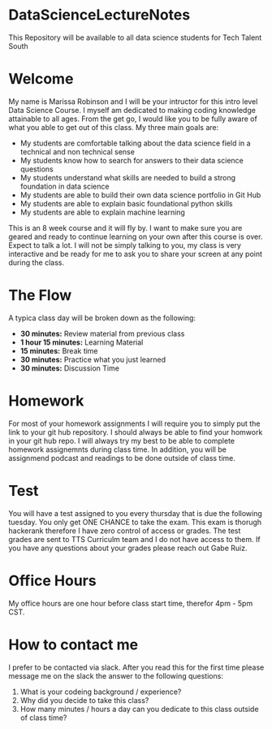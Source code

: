 # DataScienceLectureNotes
This Repository will be available to all data science students for Tech Talent South 

# Welcome

My name is Marissa Robinson and I will be your intructor for this intro level Data Science Course. I myself am dedicated to making coding knowledge attainable to all ages. From the get go, I would like you to be fully aware of what you able to get out of this class. My three main goals are:
- My students are comfortable talking about the data science field in a technical and non technical sense 
- My students know how to search for answers to their data science questions 
- My students understand what skills are needed to build a strong foundation in data science 
- My students are able to build their own data science portfolio in Git Hub 
- My students are able to explain basic foundational python skills 
- My students are able to explain machine learning 

This is an 8 week course and it will fly by. I want to make sure you are geared and ready to continue learning on your own after this course is over. Expect to talk a lot. I will not be simply talking to you, my class is very interactive and be ready for me to ask you to share your screen at any point during the class. 

# The Flow 
A typica class day will be broken down as the following:
- **30 minutes:** Review material from previous class 
- **1 hour 15 minutes:** Learning Material 
- **15 minutes:** Break time 
- **30 minutes:** Practice what you just learned 
- **30 minutes:** Discussion Time 

# Homework 
For most of your homework assignments I will require you to simply put the link to your git hub repository. I should always be able to find your homwork in your git hub repo. I will always try my best to be able to complete homework assignemnts during class time. In addition, you will be assignmend podcast and readings to be done outside of class time. 

# Test 
You will have a test assigned to you every thursday that is due the following tuesday. You only get ONE CHANCE to take the exam. This exam is thorugh hackerank therefore I have zero control of access or grades. The test grades are sent to TTS Curriculm team and I do not have access to them. If you have any questions about your grades please reach out Gabe Ruiz. 

# Office Hours 
My office hours are one hour before class start time, therefor 4pm - 5pm CST. 

# How to contact me 
I prefer to be contacted via slack. After you read this for the first time please message me on the slack the answer to the following questions:
1. What is your codeing background / experience?
2. Why did you decide to take this class? 
3. How many minutes / hours a day can you dedicate to this class outside of class time? 
